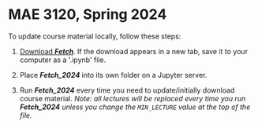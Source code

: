 # MAE 3120, Spring 2024

To update course material locally, follow these steps:

1. <a data-auto-download href="https://raw.githubusercontent.com/bardet/GWU-MAE3120_2024/master/Fetch_2024.ipynb">Download <b><i>Fetch</b></i></a>. If the download appears in a new tab, save it to your computer as a '.ipynb' file. 

2. Place ***Fetch_2024*** into its own folder on a Jupyter server.

3. Run ***Fetch_2024*** every time you need to update/initially download course material. *Note: all lectures will be replaced every time you run ***Fetch_2024*** unless you change the `MIN_LECTURE` value at the top of the file.*